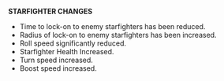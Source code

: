 **STARFIGHTER CHANGES**
- Time to lock-on to enemy starfighters has been reduced.
- Radius of lock-on to enemy starfighters has been increased.
- Roll speed significantly reduced.
- Starfighter Health Increased.
- Turn speed increased.
- Boost speed increased.